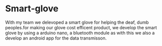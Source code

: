 # Smart-glove
With my team we delevoped a smart glove for helping the deaf, dumb peoples.for making our glove cost efficent product, we develop the smart glove by using a arduino nano, a bluetooth module as with this we also a develop an android app for the data transmisson.
